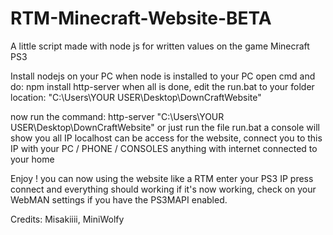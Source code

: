 # RTM-Minecraft-Website-BETA
A little script made with node js for written values on the game Minecraft PS3

Install nodejs on your PC
when node is installed to your PC open cmd and do: npm install http-server
when all is done, edit the run.bat to your folder location: "C:\Users\YOUR USER\Desktop\DownCraftWebsite"

now run the command: http-server "C:\Users\YOUR USER\Desktop\DownCraftWebsite" or just run the file run.bat
a console will show you all IP localhost can be access for the website, connect you to this IP with your PC / PHONE / CONSOLES anything with internet connected to your home

Enjoy ! 
you can now using the website like a RTM enter your PS3 IP press connect and everything should working
if it's now working, check on your WebMAN settings if you have the PS3MAPI enabled.

Credits: Misakiiii, MiniWolfy
